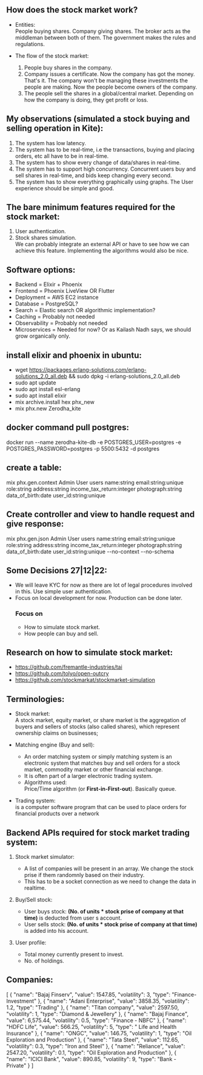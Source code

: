 ## How does the stock market work? 
- Entities:  
People buying shares.
Company giving shares.
The broker acts as the middleman between both of them.
The government makes the rules and regulations.  

- The flow of the stock market:  
  1. People buy shares in the company.
  2. Company issues a certificate. Now the company has got the money. That's it. The company won't be managing these investments the people are making. Now the people become owners of the company.
  3. The people sell the shares in a global/central market. Depending on how the company is doing, they get profit or loss.  
  
## My observations (simulated a stock buying and selling operation in Kite):
1. The system has low latency.
2. The system has to be real-time, i.e the transactions, buying and placing orders, etc all have to be in real-time.
3. The system has to show every change of data/shares in real-time.
4. The system has to support high concurrency. Concurrent users buy and sell shares in real-time, and bids keep changing every second.
5. The system has to show everything graphically using graphs. The User experience should be simple and good.


## The bare minimum features required for the stock market:  
1. User authentication.
2. Stock shares simulation.  
  We can probably integrate an external API or have to see how we can achieve this feature. Implementing the algorithms would also be nice.


## Software options:  
- Backend = Elixir + Phoenix  
- Frontend = Phoenix LiveView OR Flutter  
- Deployment = AWS EC2 instance  
- Database = PostgreSQL?  
- Search = Elastic search OR algorithmic implementation?  
- Caching = Probably not needed  
- Observability = Probably not needed  
- Microservices = Needed for now? Or as Kailash Nadh says, we should grow organically only.


## install elixir and phoenix in ubuntu:  
- wget https://packages.erlang-solutions.com/erlang-solutions_2.0_all.deb && sudo dpkg -i erlang-solutions_2.0_all.deb
- sudo apt update
- sudo apt install esl-erlang
- sudo apt install elixir
- mix archive.install hex phx_new 
- mix phx.new Zerodha_kite

## docker command pull postgres:  
docker run --name zerodha-kite-db -e POSTGRES_USER=postgres -e POSTGRES_PASSWORD=postgres -p 5500:5432 -d postgres  

## create a table:  
mix phx.gen.context Admin User users name:string email:string:unique role:string address:string income_tax_return:integer photograph:string data_of_birth:date user_id:string:unique  

## Create controller and view to handle request and give response:  
mix phx.gen.json Admin User users name:string email:string:unique role:string address:string income_tax_return:integer photograph:string data_of_birth:date user_id:string:unique --no-context --no-schema  

## Some Decisions 27|12|22:  
- We will leave KYC for now as there are lot of legal procedures involved in this. Use simple user authentication.  
- Focus on local development for now. Production can be done later.  
  ### Focus on
  - How to simulate stock market.
  - How people can buy and sell.

## Research on how to simulate stock market:
- https://github.com/fremantle-industries/tai  
- https://github.com/tolyo/open-outcry  
- https://github.com/stockmarkat/stockmarket-simulation  


## Terminologies:
- Stock market:  
  A stock market, equity market, or share market is the aggregation of buyers and sellers of stocks (also called shares), which represent ownership claims on businesses; 

- Matching engine (Buy and sell):  
  - An order matching system or simply matching system is an electronic system that matches buy and sell orders for a stock market, commodity market or other financial exchange.
  - It is often part of a larger electronic trading system.  
  - Algorithms used:  
    Price/Time algorithm (or **First-in-First-out**). Basically queue.  

- Trading system:  
  is a computer software program that can be used to place orders for financial products over a network



## Backend APIs required for stock market trading system:
1) Stock market simulator:
    - A list of companies will be present in an array. We change the stock prise if them randomnly based on their industry.  
    - This has to be a socket connection as we need to change the data in realtime.

2) Buy/Sell stock:
    - User buys stock: **(No. of units * stock prise of company at that time)** is deducted from user s account.
    - User sells stock: **(No. of units * stock prise of company at that time)** is added into his account.

3) User profile:
    - Total money currently present to invest.
    - No. of holdings.  


## Companies:  
[
  {
    "name": "Bajaj Finserv",
    "value": 1547.85,
    "volatility": 3,
    "type": "Finance-Investment"
  },
  {
    "name": "Adani Enterprise",
    "value": 3858.35,
    "volatility": 1.2,
    "type": "Trading"
  },
  {
    "name": "Titan company",
    "value": 2597.50,
    "volatility": 1,
    "type": "Diamond & Jewellery"
  },
  {
    "name": "Bajaj Finance",
    "value": 6,575.44,
    "volatility": 0.5,
    "type": "Finance - NBFC"
  },
  {
    "name": "HDFC Life",
    "value": 566.25,
    "volatility": 5,
    "type": "	Life and Health Insurance"
  },
  {
    "name": "ONGC",
    "value": 146.75,
    "volatility": 1,
    "type": "Oil Exploration and Production"
  },
  {
    "name": "Tata Steel",
    "value": 112.65,
    "volatility": 0.3,
    "type": "Iron and Steel"
  },
  {
    "name": "Reliance",
    "value": 2547.20,
    "volatility": 0.1,
    "type": "Oil Exploration and Production"
  },
  {
    "name": "ICICI Bank",
    "value": 890.85,
    "volatility": 9,
    "type": "Bank - Private"
  }
]
